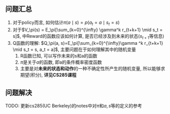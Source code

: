 ## 问题汇总

1. 对于policy而言, 如何估计$\pi(a \mid s) = p(a_t = a \mid s_t = s)$
2. 对于$V_\pi(s) = E_\pi[\sum_{k=0}^{\infty} \gamma^k r_{t+k+1} \mid s_t = s]$, 中Reward的函数应该如何计算, 是否已经涉及到未来的状态($s_{t+1}$等信息)
3. Q函数的理解: $Q_\pi(a, s)=E_\pi[\sum_{k=0}^{\infty}\gamma ^k r_{t+k+1} \mid s_t = s, a_t = a]$, 主要问题在于如何理解其中的随机变量
   1. R函数已知, 可以写作未来的s和a的函数
   2. $\pi$是关于$a$的函数, 即a的条件概率密度函数
   3. 主要是对**未来的状态和动作**的一种不确定性所产生的随机变量, 所以能够求期望(积分), **详见CS285课程**

## 问题解决

TODO: 更新cs285(UC Berkeley)的notes中对$\pi$和$a, s$等的定义的参考

